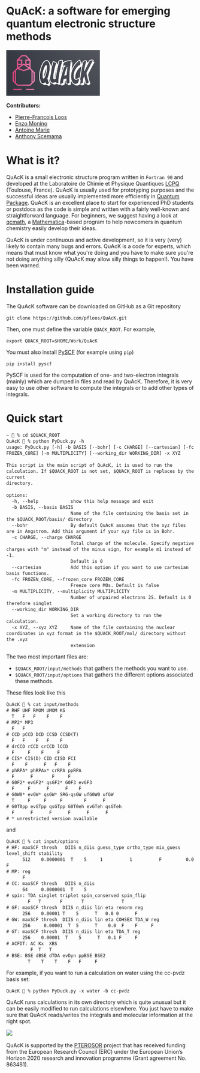 # QuAcK: a software for emerging quantum electronic structure methods

<img src="logo/logo_quack.png"  width="250">

**Contributors:**
- [Pierre-Francois Loos](https://pfloos.github.io/WEB_LOOS)
- [Enzo Monino](https://enzomonino.github.io)
- [Antoine Marie](https://antoine-marie.github.io)
- [Anthony Scemama](https://scemama.github.io)
  
# What is it?

QuAcK is a small electronic structure program written in `Fortran 90` and developed at the Laboratoire de Chimie et Physique Quantiques [LCPQ](https://www.lcpq.ups-tlse.fr) (Toulouse, France).
QuAcK is usually used for prototyping purposes and the successful ideas are usually implemented more efficiently in [Quantum Package](https://quantumpackage.github.io/qp2/). QuAcK is an excellent place to start for experienced PhD students or postdocs as the code is simple and written with a fairly well-known and straightforward language. For beginners, we suggest having a look at [qcmath](https://github.com/LCPQ/qcmath/), a [Mathematica](https://www.wolfram.com/mathematica/)-based program to help newcomers in quantum chemistry easily develop their ideas. 

QuAcK is under continuous and active development, so it is very (very) likely to contain many bugs and errors. QuAcK is a code for experts, which means that must know what you're doing and you have to make sure you're not doing anything silly (QuAcK may allow silly things to happen!). You have been warned.

# Installation guide
The QuAcK software can be downloaded on GitHub as a Git repository
```
git clone https://github.com/pfloos/QuAcK.git
```

Then, one must define the variable `QUACK_ROOT`. For example, 
```
export QUACK_ROOT=$HOME/Work/QuAcK
```
You must also install [PySCF](https://pyscf.org) (for example using `pip`)
```
pip install pyscf
```

PySCF is used for the computation of one- and two-electron integrals (mainly) which are dumped in files and read by QuAcK.
Therefore, it is very easy to use other software to compute the integrals or to add other types of integrals.

# Quick start

```
~ 💩 % cd $QUACK_ROOT
QuAcK 💩 % python PyDuck.py -h
usage: PyDuck.py [-h] -b BASIS [--bohr] [-c CHARGE] [--cartesian] [-fc FROZEN_CORE] [-m MULTIPLICITY] [--working_dir WORKING_DIR] -x XYZ

This script is the main script of QuAcK, it is used to run the calculation. If $QUACK_ROOT is not set, $QUACK_ROOT is replaces by the current
directory.

options:
  -h, --help            show this help message and exit
  -b BASIS, --basis BASIS
                        Name of the file containing the basis set in the $QUACK_ROOT/basis/ directory
  --bohr                By default QuAcK assumes that the xyz files are in Angstrom. Add this argument if your xyz file is in Bohr.
  -c CHARGE, --charge CHARGE
                        Total charge of the molecule. Specify negative charges with "m" instead of the minus sign, for example m1 instead of -1.
                        Default is 0
  --cartesian           Add this option if you want to use cartesian basis functions.
  -fc FROZEN_CORE, --frozen_core FROZEN_CORE
                        Freeze core MOs. Default is false
  -m MULTIPLICITY, --multiplicity MULTIPLICITY
                        Number of unpaired electrons 2S. Default is 0 therefore singlet
  --working_dir WORKING_DIR
                        Set a working directory to run the calculation.
  -x XYZ, --xyz XYZ     Name of the file containing the nuclear coordinates in xyz format in the $QUACK_ROOT/mol/ directory without the .xyz
                        extension
```

The two most important files are:
- `$QUACK_ROOT/input/methods` that gathers the methods you want to use.
- `$QUACK_ROOT/input/options` that gathers the different options associated these methods.

These files look like this
```
QuAcK 💩 % cat input/methods 
# RHF UHF RMOM UMOM KS
  T   F   F    F    F  
# MP2* MP3 
  F   F   
# CCD pCCD DCD CCSD CCSD(T) 
  F   F    F   F    F
# drCCD rCCD crCCD lCCD
  F     F    F     F
# CIS* CIS(D) CID CISD FCI
  F    F      F   F    F
# phRPA* phRPAx* crRPA ppRPA 
  F      F       F     F 
# G0F2* evGF2* qsGF2* G0F3 evGF3
  F     F      F      F    F
# G0W0* evGW* qsGW* SRG-qsGW ufG0W0 ufGW
  T     F     F     F        F      F
# G0T0pp evGTpp qsGTpp G0T0eh evGTeh qsGTeh
  F      F      F      F      F      F
# * unrestricted version available
```
and
```
QuAcK 💩 % cat input/options 
# HF: maxSCF thresh   DIIS n_diis guess_type ortho_type mix_guess level_shift stability
      512    0.0000001  T    5     1          1          F         0.0         F
# MP: reg
      F
# CC: maxSCF thresh   DIIS n_diis
      64     0.0000001  T    5
# spin: TDA singlet triplet spin_conserved spin_flip 
        F   T       F       T              T 
# GF: maxSCF thresh  DIIS n_diis lin eta renorm reg
      256    0.00001 T    5      T   0.0 0      F
# GW: maxSCF thresh  DIIS n_diis lin eta COHSEX TDA_W reg
      256     0.00001  T  5      T    0.0  F    F     F 
# GT: maxSCF thresh  DIIS n_diis lin eta TDA_T reg
      256    0.00001  T    5      T   0.1 F     F  
# ACFDT: AC Kx  XBS
         F  T   T
# BSE: BSE dBSE dTDA evDyn ppBSE BSE2
        T    T    T    F   F     F
```

For example, if you want to run a calculation on water using the cc-pvdz basis set:
```
QuAcK 💩 % python PyDuck.py -x water -b cc-pvdz
```

QuAcK runs calculations in its own directory which is quite unusual but it can be easily modified to run calculations elsewhere.
You just have to make sure that QuAcK reads/writes the integrals and molecular information at the right spot.

<img src="https://lcpq.github.io/PTEROSOR/img/ERC.png" width="200" />

QuAcK is supported by the [PTEROSOR](https://lcpq.github.io/PTEROSOR/) project that has received funding from the European Research Council (ERC) under the European Union’s Horizon 2020 research and innovation programme (Grant agreement No. 863481).
